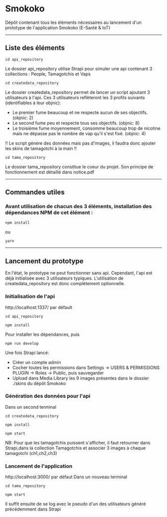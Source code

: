 # Smokoko

Dépôt contenant tous les éléments nécessaires au lancement d'un prototype de l'application Smokoko (E-Santé & IoT)

---
## Liste des éléments

```
cd api_repository
```
Le dossier api_repository utilise Strapi pour simuler une api contenant 3 collections : People, Tamagotchis et Vaps


```
cd createdata_repository
```
Le dossier createdata_repository permet de lancer un script ajoutant 3 utilisateurs à l'api. 
Ces 3 utilisateurs reflèteront les 3 profils suivants (identifiables à leur objnic):
- Le premier fume beaucoup et ne respecte aucun de ses objectifs. (objnic: 2)
- Le second fume peu et respecte tous ses objectifs. (objnic: 8)
- Le troisième fume moyennement, consomme beaucoup trop de nicotine mais ne dépasse pas le nombre de vap qu'il s'est fixé. (objnic: 4)

:bangbang: Le script génère des données mais pas d'images, il faudra donc ajouter les skins de tamagotchi à la main :bangbang:



```
cd tama_repository
```
Le dossier tama_repository constitue le coeur du projet. Son principe de fonctionnement est détaillé dans notice.pdf

---

## Commandes utiles

### Avant utilisation de chacun des 3 éléments, installation des dépendances NPM de cet élément : 

```
npm install
```

ou 

```
yarn
```
---
## Lancement du prototype

En l'état, le prototype ne peut fonctionner sans api. Cependant, l'api est déjà initialisée avec 3 utilisateurs typiques. L'utilisation de createdata_repository est donc complètement optionnelle.

### Initialisation de l'api 
http://localhost:1337/ par défault

```
cd api_repository
```
```
npm install
```
Pour installer les dépendances, puis
```
npm run develop
```
Une fois Strapi lancé:
- Créer un compte admin
- Cocher toutes les permissions dans Settings -> USERS & PERMISSIONS PLUGIN -> Roles -> Public, puis sauvegarder
- Upload dans Media Library les 9 images présentes dans le dossier ./skins du dépôt Smokoko

### Génération des données pour l'api 
Dans un second terminal
```
cd createdata_repository
```
```
npm install
```
```
npm start
```

NB: Pour que les tamagotchis puissent s'afficher, il faut retourner dans Strapi,dans la collection Tamagotchis et associer 3 images à chaque tamagotchi (ch1,ch2,ch3)

### Lancement de l'application
http://localhost:3000/ par défaut
Dans un nouveau terminal
```
cd tama_repository
```
```
npm start
```

Il suffit ensuite de se log avec le pseudo d'un des utilisateurs généré précédemment dans Strapi
